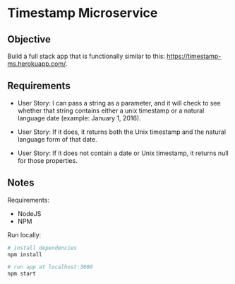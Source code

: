 # Timestamp Microservice

## Objective

Build a full stack app that is functionally similar to this: https://timestamp-ms.herokuapp.com/.

## Requirements

* User Story: I can pass a string as a parameter, and it will check to see whether that string contains either a unix timestamp or a natural language date (example: January 1, 2016).

* User Story: If it does, it returns both the Unix timestamp and the natural language form of that date.

* User Story: If it does not contain a date or Unix timestamp, it returns null for those properties.

## Notes

Requirements:
- NodeJS
- NPM

Run locally:
```bash
# install dependencies
npm install

# run app at localhost:3000
npm start
```